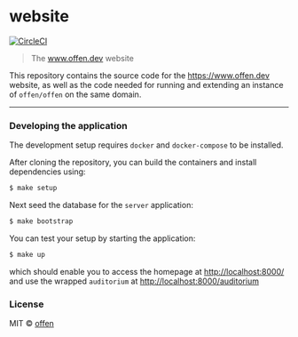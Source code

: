 # website
[![CircleCI](https://circleci.com/gh/offen/website/tree/master.svg?style=svg)](https://circleci.com/gh/offen/website/tree/master)

> The www.offen.dev website

This repository contains the source code for the <https://www.offen.dev> website, as well as the code needed for running and extending an instance of `offen/offen` on the same domain.

---

### Developing the application

The development setup requires `docker` and `docker-compose` to be installed.

After cloning the repository, you can build the containers and install dependencies using:

```sh
$ make setup
```

Next seed the database for the `server` application:

```sh
$ make bootstrap
```

You can test your setup by starting the application:

```sh
$ make up
```

which should enable you to access the homepage at <http://localhost:8000/> and use the wrapped `auditorium` at <http://localhost:8000/auditorium>

### License

MIT © [offen](https://www.offen.dev)
